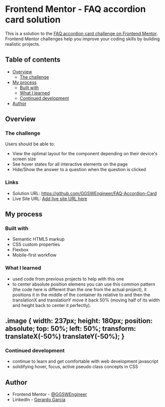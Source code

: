 # Frontend Mentor - FAQ accordion card solution

This is a solution to the [FAQ accordion card challenge on Frontend Mentor](https://www.frontendmentor.io/challenges/faq-accordion-card-XlyjD0Oam). Frontend Mentor challenges help you improve your coding skills by building realistic projects. 

## Table of contents

- [Overview](#overview)
  - [The challenge](#the-challenge)
- [My process](#my-process)
  - [Built with](#built-with)
  - [What I learned](#what-i-learned)
  - [Continued development](#continued-development)
- [Author](#author)


## Overview

### The challenge

Users should be able to:

- View the optimal layout for the component depending on their device's screen size
- See hover states for all interactive elements on the page
- Hide/Show the answer to a question when the question is clicked


### Links

- Solution URL: https://github.com/GGSWEngineer/FAQ-Accordion-Card
- Live Site URL: [Add live site URL here](https://your-live-site-url.com)

## My process

### Built with

- Semantic HTML5 markup
- CSS custom properties
- Flexbox
- Mobile-first workflow


### What I learned

- used code from previous projects to help with this one
- to center absolute position elemens you can use this common pattern (the code here is different than the one from the actual project), it positions it in the middle of the container its relative to and then the translationX and translationY move it back 50% (moving half of its width and height back to center it perfectly).

.image {
  width: 237px;
  height: 180px;
  position: absolute;
  top: 50%;
  left: 50%;
  transform: translateX(-50%) translateY(-50%);
}
-

### Continued development

- continue to learn and get comfortable with web development javascript
- solidifying hover, focus, active pseudo class concepts in CSS

## Author

- Frontend Mentor - [@GGSWEngineer](https://www.frontendmentor.io/profile/GGSWEngineer)
- LinkedIn - [Gerardo Garcia](www.linkedin.com/in/gerardo-garcia-19a794275)


